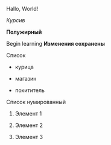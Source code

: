 Hallo, World!

*Курсив*

**Полужирный**

Begin learning
**Изменения сохранены**

Список 

* курица

* магазин

* похититель


Список нумированный

1. Элемент 1

2. Элемент 2

3. Элемент 3
